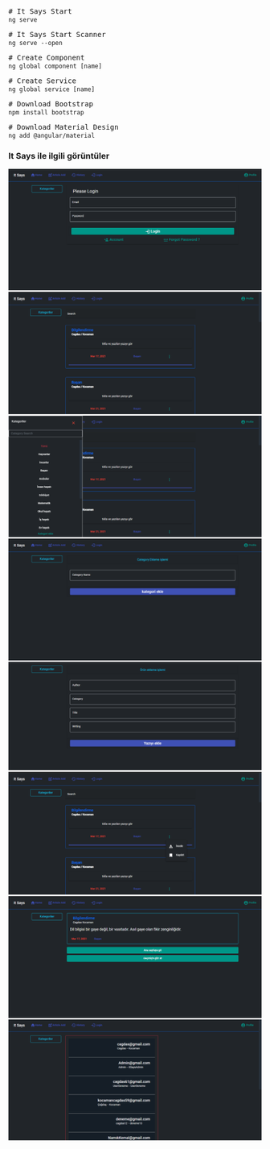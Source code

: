 
<pre>
# It Says Start
<code>ng serve</code>
</pre>

<pre>
# It Says Start Scanner
<code>ng serve --open</code>
</pre>

<pre>
# Create Component 
<code>ng global component [name]</code>
</pre>

<pre>
# Create Service 
<code>ng global service [name]</code>
</pre>

<pre>
# Download Bootstrap 
<code>npm install bootstrap</code>
</pre>

<pre>
# Download Material Design
<code>ng add @angular/material</code>
</pre>


<h3>It Says ile ilgili görüntüler</h3>

<img src="https://github.com/cagdask61/ItSaysFrontEnd/blob/master/src/assets/Img/AngularImg/AngularImg1.png"/>
<img src="https://github.com/cagdask61/ItSaysFrontEnd/blob/master/src/assets/Img/AngularImg/AngularImg2.png"/>
<img src="https://github.com/cagdask61/ItSaysFrontEnd/blob/master/src/assets/Img/AngularImg/AngularImg3.png"/>
<img src="https://github.com/cagdask61/ItSaysFrontEnd/blob/master/src/assets/Img/AngularImg/AngularImg4.png"/>
<img src="https://github.com/cagdask61/ItSaysFrontEnd/blob/master/src/assets/Img/AngularImg/AngularImg5.png"/>
<img src="https://github.com/cagdask61/ItSaysFrontEnd/blob/master/src/assets/Img/AngularImg/AngularImg6.png"/>
<img src="https://github.com/cagdask61/ItSaysFrontEnd/blob/master/src/assets/Img/AngularImg/AngularImg7.png"/>
<img src="https://github.com/cagdask61/ItSaysFrontEnd/blob/master/src/assets/Img/AngularImg/AngularImg8.png"/>

